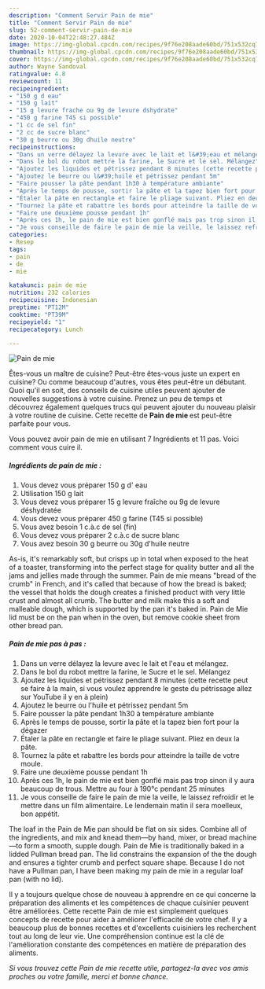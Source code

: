 ```yaml
---
description: "Comment Servir Pain de mie"
title: "Comment Servir Pain de mie"
slug: 52-comment-servir-pain-de-mie
date: 2020-10-04T22:48:27.484Z
image: https://img-global.cpcdn.com/recipes/9f76e208aade60bd/751x532cq70/pain-de-mie-photo-principale-de-la-recette.jpg
thumbnail: https://img-global.cpcdn.com/recipes/9f76e208aade60bd/751x532cq70/pain-de-mie-photo-principale-de-la-recette.jpg
cover: https://img-global.cpcdn.com/recipes/9f76e208aade60bd/751x532cq70/pain-de-mie-photo-principale-de-la-recette.jpg
author: Wayne Sandoval
ratingvalue: 4.8
reviewcount: 11
recipeingredient:
- "150 g d eau"
- "150 g lait"
- "15 g levure frache ou 9g de levure dshydrate"
- "450 g farine T45 si possible"
- "1 cc de sel fin"
- "2 cc de sucre blanc"
- "30 g beurre ou 30g dhuile neutre"
recipeinstructions:
- "Dans un verre délayez la levure avec le lait et l&#39;eau et mélangez."
- "Dans le bol du robot mettre la farine, le Sucre et le sel. Mélangez"
- "Ajoutez les liquides et pétrissez pendant 8 minutes (cette recette peut se faire à la main, si vous voulez apprendre le geste du pétrissage allez sur YouTube il y en à plein)"
- "Ajoutez le beurre ou l&#39;huile et pétrissez pendant 5m"
- "Faire pousser la pâte pendant 1h30 à température ambiante"
- "Après le temps de pousse, sortir la pâte et la tapez bien fort pour la dégazer"
- "Étaler la pâte en rectangle et faire le pliage suivant. Pliez en deux la pâte."
- "Tournez la pâte et rabattre les bords pour atteindre la taille de votre moule."
- "Faire une deuxième pousse pendant 1h"
- "Après ces 1h, le pain de mie est bien gonflé mais pas trop sinon il y aura beaucoup de trous. Mettre au four à 190°c pendant 25 minutes"
- "Je vous conseille de faire le pain de mie la veille, le laissez refroidir et le mettre dans un film alimentaire. Le lendemain matin il sera moelleux, bon appétit."
categories:
- Resep
tags:
- pain
- de
- mie

katakunci: pain de mie 
nutrition: 232 calories
recipecuisine: Indonesian
preptime: "PT12M"
cooktime: "PT39M"
recipeyield: "1"
recipecategory: Lunch

---
```



![Pain de mie](https://img-global.cpcdn.com/recipes/9f76e208aade60bd/751x532cq70/pain-de-mie-photo-principale-de-la-recette.jpg)

Êtes-vous un maître de cuisine? Peut-être êtes-vous juste un expert en cuisine? Ou comme beaucoup d'autres, vous êtes peut-être un débutant. Quoi qu'il en soit, des conseils de cuisine utiles peuvent ajouter de nouvelles suggestions à votre cuisine. Prenez un peu de temps et découvrez également quelques trucs qui peuvent ajouter du nouveau plaisir à votre routine de cuisine. Cette recette de <strong> Pain de mie </strong> est peut-être parfaite pour vous.

<!--inarticleads1-->

Vous pouvez avoir pain de mie en utilisant 7 Ingrédients et 11 pas. Voici comment vous cuire il.

##### Ingrédients de pain de mie :

1. Vous devez vous préparer 150 g d&#39; eau
1. Utilisation 150 g lait
1. Vous devez vous préparer 15 g levure fraîche ou 9g de levure déshydratée
1. Vous devez vous préparer 450 g farine (T45 si possible)
1. Vous avez besoin 1 c.à.c de sel (fin)
1. Vous devez vous préparer 2 c.à.c de sucre blanc
1. Vous avez besoin 30 g beurre ou 30g d&#39;huile neutre


As-is, it&#39;s remarkably soft, but crisps up in total when exposed to the heat of a toaster, transforming into the perfect stage for quality butter and all the jams and jellies made through the summer. Pain de mie means &#34;bread of the crumb&#34; in French, and it&#39;s called that because of how the bread is baked; the vessel that holds the dough creates a finished product with very little crust and almost all crumb. The butter and milk make this a soft and malleable dough, which is supported by the pan it&#39;s baked in. Pain de Mie lid must be on the pan when in the oven, but remove cookie sheet from other bread pan. 

<!--inarticleads2-->

##### Pain de mie pas à pas :

1. Dans un verre délayez la levure avec le lait et l&#39;eau et mélangez.
1. Dans le bol du robot mettre la farine, le Sucre et le sel. Mélangez
1. Ajoutez les liquides et pétrissez pendant 8 minutes (cette recette peut se faire à la main, si vous voulez apprendre le geste du pétrissage allez sur YouTube il y en à plein)
1. Ajoutez le beurre ou l&#39;huile et pétrissez pendant 5m
1. Faire pousser la pâte pendant 1h30 à température ambiante
1. Après le temps de pousse, sortir la pâte et la tapez bien fort pour la dégazer
1. Étaler la pâte en rectangle et faire le pliage suivant. Pliez en deux la pâte.
1. Tournez la pâte et rabattre les bords pour atteindre la taille de votre moule.
1. Faire une deuxième pousse pendant 1h
1. Après ces 1h, le pain de mie est bien gonflé mais pas trop sinon il y aura beaucoup de trous. Mettre au four à 190°c pendant 25 minutes
1. Je vous conseille de faire le pain de mie la veille, le laissez refroidir et le mettre dans un film alimentaire. Le lendemain matin il sera moelleux, bon appétit.


The loaf in the Pain de Mie pan should be flat on six sides. Combine all of the ingredients, and mix and knead them—by hand, mixer, or bread machine—to form a smooth, supple dough. Pain de Mie is traditionally baked in a lidded Pullman bread pan. The lid constrains the expansion of the the dough and ensures a tighter crumb and perfect square shape. Because I do not have a Pullman pan, I have been making my pain de mie in a regular loaf pan (with no lid). 

<!--inarticleads1-->

<p>
Il y a toujours quelque chose de nouveau à apprendre en ce qui concerne la préparation des aliments et les compétences de chaque cuisinier peuvent être améliorées. Cette recette Pain de mie est simplement quelques concepts de recette pour aider à améliorer l'efficacité de votre chef. Il y a beaucoup plus de bonnes recettes et d'excellents cuisiniers les recherchent tout au long de leur vie. Une compréhension continue est la clé de l'amélioration constante des compétences en matière de préparation des aliments.
</p>

<p>
<i>Si vous trouvez cette Pain de mie recette utile, partagez-la avec vos amis proches ou votre famille, merci et bonne chance.</i>
</p>
